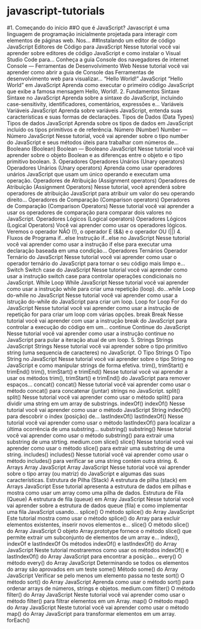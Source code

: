 # javascript-tutorials

#1. Começando do início
##O que é JavaScript?
Javascript é uma linguagem de programação inicialmente projetada para interagir com elementos de páginas web. Nos…
##Instalando um editor de código JavaScript
Editores de Código para JavaScript
Nesse tutorial você vai aprender sobre editores de código JavaScript e como instalar o Visual Studio Code para…
Conheça a guia Console dos navegadores de internet
Console — Ferramentas de Desenvolvimento Web
Nesse tutorial você vai aprender como abrir a guia de Console das Ferramentas de desenvolvimento web para visualizar…
“Hello World!” JavaScript
“Hello World” em JavaScript
Aprenda como executar o primeiro código JavaScript que exibe a famosa mensagem Hello, World!.
2. Fundamentos
Sintaxe
Sintaxe no JavaScript
Aprenda sobre a sintaxe do JavaScript, incluindo case-sensitivity, identificadores, comentários, expressões e…
Variáveis
Variáveis JavaScript
Aprenda sobre variáveis JavaScript, entenda suas características e suas formas de declarações.
Tipos de Dados (Data Types)
Tipos de dados JavaScript
Aprenda sobre os tipos de dados em JavaScript incluído os tipos primitivos e de referência.
Número (Number)
Number — Número JavaScript
Nesse tutorial, você vai aprender sobre o tipo number do JavaScript e seus métodos úteis para trabalhar com números de…
Booleano (Boolean)
Boolean — Booleano JavaScript
Nesse tutorial você vai aprender sobre o objeto Boolean e as diferenças entre o objeto e o tipo primitivo boolean.
3. Operadores
Operadores Unários (Unary operators)
Operadores Unários (Unary operators)
Aprenda como usar operadores unários JavaScript que usam um único operando e executam uma operação.
Operadores de Atribuição (Assignment operators)
Operadores de Atribuição (Assignment Operators)
Nesse tutorial, você aprenderá sobre operadores de atribuição JavaScript para atribuir um valor do seu operando direito…
Operadores de Comparação (Comparison operators)
Operadores de Comparação (Comparison Operators)
Nesse tutorial você vai aprender a usar os operadores de comparação para comparar dois valores no JavaScript.
Operadores Lógicos (Logical operators)
Operadores Lógicos (Logical Operators)
Você vai aprender como usar os operadores lógicos. Veremos o operador NÃO (!), o operador E (&&) e o operador OU (||)
4. Fluxos de Programa
if…else
Instrução if…else no JavaScript
Nesse tutorial você vai aprender como usar a instrução if else para executar uma declaração baseada em uma condição…
Operadores Ternários
Operador Ternário do JavaScript
Nesse tutorial você vai aprender como usar o operador ternário do JavaScript para tornar o seu código mais limpo e…
Switch
Switch case do JavaScript
Nesse tutorial você vai aprender como usar a instrução switch case para controlar operações condicionais no JavaScript.
While
Loop While JavaScript
Nesse tutorial você vai aprender como usar a instrução while para criar uma repetição (loop).
do…while
Loop do-while no JavaScript
Nesse tutorial você vai aprender como usar a istrução do-while do JavaScript para criar um loop.
Loop for
Loop For do JavaScript
Nesse tutorial você vai aprender como usar a instrução de repetição for para criar um loop com várias opções.
break
Break
Nesse tutorial você vai aprender com usar a instrução break do JavaScript para controlar a execução do código em um…
continue
Continue do JavaScript
Nesse tutorial você vai aprender como usar a instrução continue no JavaScript para pular a iteração atual de um loop.
5. Strings
Strings JavaScript
Strings
Nesse tutorial você vai aprender sobre o tipo primitivo string (uma sequencia de caracteres) no JavaScript.
O Tipo Strings
O Tipo String no JavaScript
Nesse tutorial você vai aprender sobre o tipo String no JavaScript e como manipular strings de forma efetiva.
trim(), trimStart() e trimEnd()
trim(), trimStart() e trimEnd()
Nesse tutorial você vai aprender a usar os métodos trim(), trimStart() e trimEnd() do JavaScript para remover espaços…
concat()
concat()
Nesse tutorial você vai aprender como usar o método concat() para concatenar (juntar) strings no JavaScript.
split()
split()
Nesse tutorial você vai aprender como usar o método split() para dividir uma string em um array de substrings.
indexOf()
indexOf()
Nesse tutorial você vai aprender como usar o método JavaScript String indexOf() para descobrir o índex (posição) de…
lastIndexOf()
lastIndexOf()
Nesse tutorial você vai aprender como usar o método lastIndexOf() para localizar a última ocorrência de uma substring…
substring()
substring()
Nesse tutorial você vai aprender como usar o método substring() para extrair uma substring de uma strting.
medium.com
slice()
slice()
Nesse tutorial você vai aprender como usar o método slice() para extrair uma substring de uma string.
includes()
includes()
Nesse tutorial você vai aprender como usar o método includes() para verificar se uma string contém outra string.
6. Arrays
Array JavaScript
Array JavaScript
Nesse tutorial você vai aprender sobre o tipo array (ou matriz) do JavaScript e algumas das suas características.
Estrutura de Pilha (Stack)
A estrutura de pilha (stack) em Arrays JavaScript
Esse tutorial apresenta a estrutura de dados em pilhas e mostra como usar um array como uma pilha de dados.
Estrutura de Fila (Queue)
A estrutura de fila (queue) em Array JavaScript
Nesse tutorial você vai aprender sobre a estrutura de dados queue (fila) e como implementar uma fila JavaScript usando…
splice()
O método splice() do Array JavaScript
Este tutorial mostra como usar o método splice() do Array para excluir elementos existentes, inserir novos elementos e…
slice()
O método slice() do Array JavaScript
O objeto Array.prototype fornece o método slice() que permite extrair um subconjunto de elementos de um array e…
index(), indexOf e lastIndexOf
Os métodos indexOf() e lastIndexOf() do Array JavaScript
Neste tutorial mostraremos como usar os métodos indexOf() e lastIndexOf() do Array JavaScript para encontrar a posição…
every()
O método every() do Array JavaScript
Determinando se todos os elementos do array são aprovados em um teste
some()
Método some() do Array JavaScript
Verificar se pelo menos um elemento passa no teste
sort()
O método sort() do Array JavaScript
Aprenda como usar o método sort() para ordenar arrays de números, strings e objetos.
medium.com
filter()
O método filter() do Array JavaScript
Neste tutorial você vai aprender como usar o método filter() para filtrar elementos em um Array.
map()
O método map() do Array JavaScript
Neste tutorial você vai aprender como usar o método map() do Array JavaScript para transformar elementos em um array.
forEach()
